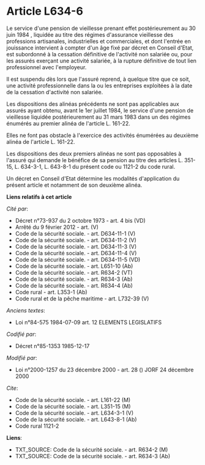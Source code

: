 # Article L634-6

Le service d'une pension de vieillesse prenant effet postérieurement au 30 juin 1984     , liquidée au titre des régimes
d'assurance vieillesse des professions artisanales, industrielles et commerciales, et dont l'entrée en jouissance intervient
à compter d'un âge fixé par décret en Conseil d'Etat, est subordonné à la cessation définitive de l'activité non salariée ou,
pour les assurés exerçant une activité salariée, à la rupture définitive de tout lien professionnel avec l'employeur. 

Il est suspendu dès lors que l'assuré reprend, à quelque titre que ce soit, une activité professionnelle dans la ou les
entreprises exploitées à la date de la cessation d'activité non salariée. 

Les dispositions des alinéas précédents ne sont pas applicables aux assurés ayant obtenu, avant le 1er juillet 1984, le
service d'une pension de vieillesse liquidée postérieurement au 31 mars 1983 dans un des régimes énumérés au premier alinéa
de l'article L. 161-22. 

Elles ne font pas obstacle à l'exercice des activités énumérées au deuxième alinéa de l'article L. 161-22. 

Les dispositions des deux premiers alinéas ne sont pas opposables à l'assuré qui demande le bénéfice de sa pension au titre
des articles L. 351-15, L. 634-3-1, L. 643-8-1 du présent code ou 1121-2 du code rural. 

Un décret en Conseil d'Etat détermine les modalités d'application du présent article et notamment de son deuxième alinéa.

**Liens relatifs à cet article**

_Cité par_:

  - Décret n°73-937 du 2 octobre 1973 - art. 4 bis (VD)
  - Arrêté du 9 février 2012 - art. (V)
  - Code de la sécurité sociale. - art. D634-11-1 (V)
  - Code de la sécurité sociale. - art. D634-11-2 (V)
  - Code de la sécurité sociale. - art. D634-11-3 (V)
  - Code de la sécurité sociale. - art. D634-11-4 (V)
  - Code de la sécurité sociale. - art. D634-11-5 (VD)
  - Code de la sécurité sociale. - art. L651-10 (Ab)
  - Code de la sécurité sociale. - art. R634-2 (VT)
  - Code de la sécurité sociale. - art. R634-3 (Ab)
  - Code de la sécurité sociale. - art. R634-4 (Ab)
  - Code rural - art. L353-1 (Ab)
  - Code rural et de la pêche maritime - art. L732-39 (V)

_Anciens textes_:

  - Loi n°84-575 1984-07-09 art. 12 ELEMENTS LEGISLATIFS

_Codifié par_:

  - Décret n°85-1353 1985-12-17

_Modifié par_:

  - Loi n°2000-1257 du 23 décembre 2000 - art. 28 () JORF 24 décembre 2000

_Cite_:

  - Code de la sécurité sociale. - art. L161-22 (M)
  - Code de la sécurité sociale. - art. L351-15 (M)
  - Code de la sécurité sociale. - art. L634-3-1 (V)
  - Code de la sécurité sociale. - art. L643-8-1 (Ab)
  - Code rural 1121-2

**Liens**:

  - TXT_SOURCE: Code de la sécurité sociale. - art. R634-2 (M)
  - TXT_SOURCE: Code de la sécurité sociale. - art. R634-3 (Ab)
